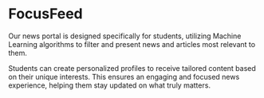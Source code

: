# FocusFeed
Our news portal is designed specifically for students, utilizing  Machine Learning algorithms to filter and present news and articles most relevant to them.

Students can create personalized profiles to receive tailored content based on their unique interests. This ensures an engaging and focused news experience, helping them stay updated on what truly matters.

